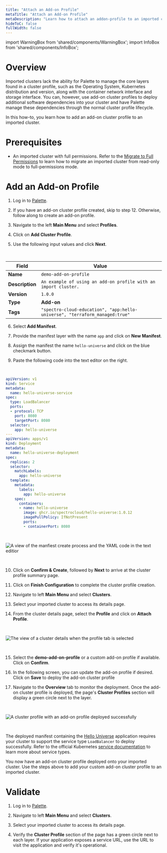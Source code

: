 ```yaml
---
title: "Attach an Add-on Profile"
metaTitle: "Attach an Add-on Profile"
metaDescription: "Learn how to attach an addon-profile to an imported cluster."
hideToC: false
fullWidth: false
---
```


import WarningBox from 'shared/components/WarningBox';
import InfoBox from 'shared/components/InfoBox';

# Overview

Imported clusters lack the ability for Palette to manage the core layers found in a cluster profile, such as the Operating System, Kubernetes distribution and version, along with the container network interface and storage interface. 
You can, however, use add-on cluster profiles to deploy additional software dependencies into your cluster and have Palette manage these dependencies through the normal cluster profile lifecycle. 


In this how-to, you learn how to add an add-on cluster profile to an imported cluster.


# Prerequisites

* An imported cluster with full permissions. Refer to the [Migrate to Full Permissions](/clusters/imported-clusters/migrate-full-permissions) to learn how to migrate an imported cluster from read-only mode to full-permissions mode.



# Add an Add-on Profile

1. Log in to [Palette](https://console.spectrocloud.com).


2. If you have an add-on cluster profile created, skip to step 12. Otherwise, follow along to create an add-on profile.


3. Navigate to the left **Main Menu** and select **Profiles**.


4. Click on **Add Cluster Profile**.


5. Use the following input values and click **Next**.

  <br />

  | Field | Value |
  |----|----|
  | **Name**| `demo-add-on-profile`|
  |**Description**| `An example of using an add-on profile with an import cluster.` |
  | **Version**| `1.0.0` |
  | **Type**| **Add-on** |
  | **Tags**| `"spectro-cloud-education", "app:hello-universe", "terraform_managed:true"`|


6. Select **Add Manifest**.



7. Provide the manifest layer with the name `app` and click on **New Manifest**.


8. Assign the manifest the name `hello-universe` and click on the blue checkmark button.


9. Paste the following code into the text editor on the right.

  <br />

  ```yaml
  apiVersion: v1
  kind: Service
  metadata:
    name: hello-universe-service
  spec:
    type: LoadBalancer
    ports:
    - protocol: TCP
      port: 8080
      targetPort: 8080
    selector:
      app: hello-universe
  ---
  apiVersion: apps/v1
  kind: Deployment
  metadata:
    name: hello-universe-deployment
  spec:
    replicas: 2
    selector:
      matchLabels:
        app: hello-universe
    template:
      metadata:
        labels:
          app: hello-universe
      spec:
        containers:
        - name: hello-universe
          image: ghcr.io/spectrocloud/hello-universe:1.0.12
          imagePullPolicy: IfNotPresent
          ports:
          - containerPort: 8080
  ```

  <br />

  ![A view of the manfiest create process and the YAML code in the text editior](/clusters_imported-clusters_attach-add-on-profile_manfest-view.png)

  <br />

10. Click on  **Confirm & Create**, followed by **Next** to arrive at the cluster profile summary page.


11. Click on **Finish Configuration** to complete the cluster profile creation.


12. Navigate to left **Main Menu** and select **Clusters**.


13. Select your imported cluster to access its details page.


14. From the cluster details page, select the **Profile** and click on **Attach Profile**.

  <br />

  ![The view of a cluster details when the profile tab is selected](/clusters_imported-clusters_attach-add-on-profile_cluster-details-profile-tab.png)

  <br />

15. Select the **demo-add-on-profile** or a custom add-on profile if available. Click on **Confirm**.


16. In the following screen, you can update the add-on profile if desired. Click on **Save** to deploy the add-on cluster profile


17. Navigate to the **Overview** tab to monitor the deployment. Once the add-on cluster profile is deployed, the page's **Cluster Profiles** section will display a green circle next to the layer.
  <br />

  ![A cluster profile with an add-on profile deployed successfully](/clusters_imported-clusters_attach-add-on-profile_cluster-details-app-deployed.png)


  <br />

  <WarningBox>

  The deployed manifest containing the [Hello Universe](https://github.com/spectrocloud/hello-universe) application requires your cluster to support the service type `LoadBalancer` to deploy successfully. Refer to the official Kubernetes [service documentation](https://kubernetes.io/docs/concepts/services-networking/service/#loadbalancer) to learn more about service types.

  </WarningBox>


You now have an add-on cluster profile deployed onto your imported cluster. Use the steps above to add your custom add-on cluster profile to an imported cluster.


# Validate

1. Log in to [Palette](https://console.spectrocloud.com).



2.  Navigate to left **Main Menu** and select **Clusters**.



3. Select your imported cluster to access its details page.



4. Verify the **Cluster Profile** section of the page has a green circle next to each layer. If your application exposes a service URL, use the URL to visit the application and verify it's operational.